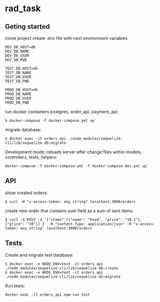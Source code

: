 # rad_task


## Geting started
clone project
create .env file with next environment variables
```
DEV_DB_HOST=db
DEV_DB_NAME
DEV_DB_USER
DEV_DB_PWD

TEST_DB_HOST=db
TEST_DB_NAME
TEST_DB_USER
TEST_DB_PWD

PROD_DB_HOST=db
PROD_DB_NAME
PROD_DB_USER
PROD_DB_PWD
```

run docker containers postgres, order_api, payment_api:
```
$ docker-compose -f docker-compose.yml up`
```

migrate database:
```
$ docker exec -it orders_api ./node_modules/sequelize-cli/lib/sequelize db:migrate
```

Development mode, reloads server after change files within models, controllers, tests, helpers:
```
docker-compose -f docker-compose.yml -f docker-compose-dev.yml up`
```

## API
show created orders:
```
$ curl -H "x-access-token: any_string" localhost:3000/orders
```

create new order that contains sum field as a sum of sent items:
```
$ curl -X POST -d '{"items":[{"name": "Food", "price": "10.2"}, {"price": "30"}] }' -H "Content-Type: application/json" -H "x-access-token: any_string" localhost:3000/orders
```

## Tests
Create and migrate test database:
```
$ docker exec -e NODE_ENV=test -it orders_api ./node_modules/sequelize-cli/lib/sequelize db:create
$ docker exec -e NODE_ENV=test -it orders_api ./node_modules/sequelize-cli/lib/sequelize db:migrate
```

Run tests:
```
docker exec -it orders_api npm run test
```
